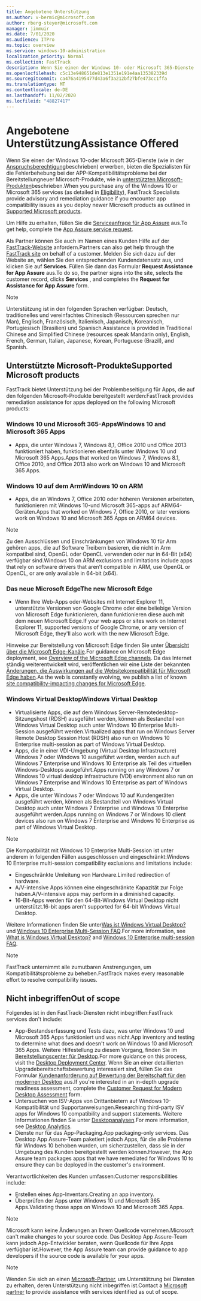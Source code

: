 ```yaml
---
title: Angebotene Unterstützung
ms.author: v-bermic@microsoft.com
author: rberg-steyer@microsoft.com
manager: jimmuir
ms.date: 7/01/2020
ms.audience: ITPro
ms.topic: overview
ms.service: windows-10-administration
localization_priority: Normal
ms.collection: FastTrack
description: Wenn Sie einen der Windows 10- oder Microsoft 365-Dienste erwerben, zeigen Ihnen FastTrack-Spezialisten, wie Sie auf Windows 10 und Microsoft 365 Apps bereitstellen und ohne zusätzliche Kosten (mit einem berechtigenden Abonnement) auf dem neuesten Stand bleiben.
ms.openlocfilehash: c5c13e948651de813e1351e191e4aa135382339d
ms.sourcegitcommit: ca476a4195477d43a6f3a212bf27bfe473cc1ffa
ms.translationtype: MT
ms.contentlocale: de-DE
ms.lasthandoff: 11/02/2020
ms.locfileid: "48827417"
---
```

# <a name="assistance-offered"></a><span data-ttu-id="f5ac9-103">Angebotene Unterstützung</span><span class="sxs-lookup"><span data-stu-id="f5ac9-103">Assistance Offered</span></span>  

<span data-ttu-id="f5ac9-104">Wenn Sie einen der Windows 10-oder Microsoft 365-Dienste (wie in der [Anspruchsberechtigung](eligibility.md)beschrieben) erwerben, bieten die Spezialisten für die Fehlerbehebung bei der APP-Kompatibilitätsprobleme bei der Bereitstellungneuer Microsoft-Produkte, wie in [unterstützten Microsoft-Produkten](#supported-microsoft-products)beschrieben.</span><span class="sxs-lookup"><span data-stu-id="f5ac9-104">When you purchase any of the Windows 10 or Microsoft 365 services (as detailed in [Eligibility](eligibility.md)), FastTrack Specialists provide advisory and remediation guidance if you encounter app compatibility issues as you deploy newer Microsoft products as outlined in [Supported Microsoft products](#supported-microsoft-products).</span></span>

<span data-ttu-id="f5ac9-105">Um Hilfe zu erhalten, füllen Sie die [Serviceanfrage für App Assure](https://go.microsoft.com/fwlink/?linkid=2022721) aus.</span><span class="sxs-lookup"><span data-stu-id="f5ac9-105">To get help, complete the [App Assure service request](https://go.microsoft.com/fwlink/?linkid=2022721).</span></span>

<span data-ttu-id="f5ac9-106">Als Partner können Sie auch im Namen eines Kunden Hilfe auf der [FastTrack-Website](https://go.microsoft.com/fwlink/?linkid=780698) anfordern.</span><span class="sxs-lookup"><span data-stu-id="f5ac9-106">Partners can also get help through the [FastTrack site](https://go.microsoft.com/fwlink/?linkid=780698) on behalf of a customer.</span></span> <span data-ttu-id="f5ac9-107">Melden Sie sich dazu auf der Website an, wählen Sie den entsprechenden Kundendatensatz aus, und klicken Sie auf **Services**. Füllen Sie dann das Formular **Request Assistance for App Assure** aus.</span><span class="sxs-lookup"><span data-stu-id="f5ac9-107">To do so, the partner signs into the site, selects the customer record, clicks **Services** , and completes the **Request for Assistance for App Assure** form.</span></span>

> [!NOTE]
> <span data-ttu-id="f5ac9-108">Unterstützung ist in den folgenden Sprachen verfügbar: Deutsch, traditionelles und vereinfachtes Chinesisch (Ressourcen sprechen nur Man), Englisch, Französisch, Italienisch, Japanisch, Koreanisch, Portugiesisch (Brasilien) und Spanisch.</span><span class="sxs-lookup"><span data-stu-id="f5ac9-108">Assistance is provided in Traditional Chinese and Simplified Chinese (resources speak Mandarin only), English, French, German, Italian, Japanese, Korean, Portuguese (Brazil), and Spanish.</span></span> 

## <a name="supported-microsoft-products"></a><span data-ttu-id="f5ac9-109">Unterstützte Microsoft-Produkte</span><span class="sxs-lookup"><span data-stu-id="f5ac9-109">Supported Microsoft products</span></span>

<span data-ttu-id="f5ac9-110">FastTrack bietet Unterstützung bei der Problembeseitigung für Apps, die auf den folgenden Microsoft-Produkte bereitgestellt werden:</span><span class="sxs-lookup"><span data-stu-id="f5ac9-110">FastTrack provides remediation assistance for apps deployed on the following Microsoft products:</span></span>

### <a name="windows-10-and-microsoft-365-apps"></a><span data-ttu-id="f5ac9-111">Windows 10 und Microsoft 365-Apps</span><span class="sxs-lookup"><span data-stu-id="f5ac9-111">Windows 10 and Microsoft 365 Apps</span></span>

- <span data-ttu-id="f5ac9-112">Apps, die unter Windows 7, Windows 8,1, Office 2010 und Office 2013 funktioniert haben, funktionieren ebenfalls unter Windows 10 und Microsoft 365 Apps.</span><span class="sxs-lookup"><span data-stu-id="f5ac9-112">Apps that worked on Windows 7, Windows 8.1, Office 2010, and Office 2013 also work on Windows 10 and Microsoft 365 Apps.</span></span>

### <a name="windows-10-on-arm"></a><span data-ttu-id="f5ac9-113">Windows 10 auf dem Arm</span><span class="sxs-lookup"><span data-stu-id="f5ac9-113">Windows 10 on ARM</span></span>

- <span data-ttu-id="f5ac9-114">Apps, die an Windows 7, Office 2010 oder höheren Versionen arbeiteten, funktionieren mit Windows 10-und Microsoft 365-apps auf ARM64-Geräten.</span><span class="sxs-lookup"><span data-stu-id="f5ac9-114">Apps that worked on Windows 7, Office 2010, or later versions  work on Windows 10 and Microsoft 365 Apps on ARM64 devices.</span></span>

> [!NOTE]
> <span data-ttu-id="f5ac9-115">Zu den Ausschlüssen und Einschränkungen von Windows 10 für Arm gehören apps, die auf Software Treibern basieren, die nicht in Arm kompatibel sind, OpenGL oder OpenCL verwenden oder nur in 64-Bit (x64) verfügbar sind.</span><span class="sxs-lookup"><span data-stu-id="f5ac9-115">Windows 10 on ARM exclusions and limitations include apps that rely on software drivers that aren’t compatible in ARM, use OpenGL or OpenCL, or are only available in 64-bit (x64).</span></span>

### <a name="the-new-microsoft-edge"></a><span data-ttu-id="f5ac9-116">Das neue Microsoft Edge</span><span class="sxs-lookup"><span data-stu-id="f5ac9-116">The new Microsoft Edge</span></span>

- <span data-ttu-id="f5ac9-117">Wenn Ihre Web-Apps oder-Websites mit Internet Explorer 11, unterstützte Versionen von Google Chrome oder eine beliebige Version von Microsoft Edge funktionieren, dann funktionieren diese auch mit dem neuen Microsoft Edge.</span><span class="sxs-lookup"><span data-stu-id="f5ac9-117">If your web apps or sites work on Internet Explorer 11, supported versions of Google Chrome, or any version of Microsoft Edge, they'll also work with the new Microsoft Edge.</span></span>

<span data-ttu-id="f5ac9-118">Hinweise zur Bereitstellung von Microsoft Edge finden Sie unter [Übersicht über die Microsoft Edge-Kanäle](https://docs.microsoft.com/DeployEdge/microsoft-edge-channels).</span><span class="sxs-lookup"><span data-stu-id="f5ac9-118">For guidance on Microsoft Edge deployment, see [Overview of the Microsoft Edge channels](https://docs.microsoft.com/DeployEdge/microsoft-edge-channels).</span></span> <span data-ttu-id="f5ac9-119">Da das Internet ständig weiterentwickelt wird, veröffentlichen wir eine Liste der bekannten [Änderungen, die Auswirkungen auf die Websitekompatibilität für Microsoft Edge haben](https://docs.microsoft.com/microsoft-edge/web-platform/site-impacting-changes).</span><span class="sxs-lookup"><span data-stu-id="f5ac9-119">As the web is constantly evolving, we publish a list of known [site compatibility-impacting changes for Microsoft Edge](https://docs.microsoft.com/microsoft-edge/web-platform/site-impacting-changes).</span></span>

### <a name="windows-virtual-desktop"></a><span data-ttu-id="f5ac9-120">Windows Virtual Desktop</span><span class="sxs-lookup"><span data-stu-id="f5ac9-120">Windows Virtual Desktop</span></span>

- <span data-ttu-id="f5ac9-121">Virtualisierte Apps, die auf dem Windows Server-Remotedesktop-Sitzungshost (RDSH) ausgeführt werden, können als Bestandteil von Windows Virtual Desktop auch unter Windows 10 Enterprise Multi-Session ausgeführt werden.</span><span class="sxs-lookup"><span data-stu-id="f5ac9-121">Virtualized apps that run on Windows Server Remote Desktop Session Host (RDSH) also run on Windows 10 Enterprise multi-session as part of Windows Virtual Desktop.</span></span>
- <span data-ttu-id="f5ac9-122">Apps, die in einer VDI-Umgebung (Virtual Desktop Infrastructure) Windows 7 oder Windows 10 ausgeführt werden, werden auch auf Windows 7 Enterprise und Windows 10 Enterprise als Teil des virtuellen Windows-Desktops ausgeführt.</span><span class="sxs-lookup"><span data-stu-id="f5ac9-122">Apps running on any Windows 7 or Windows 10 virtual desktop infrastructure (VDI) environment also run on Windows 7 Enterprise and Windows 10 Enterprise as part of Windows Virtual Desktop.</span></span>
- <span data-ttu-id="f5ac9-123">Apps, die unter Windows 7 oder Windows 10 auf Kundengeräten ausgeführt werden, können als Bestandteil von Windows Virtual Desktop auch unter Windows 7 Enterprise und Windows 10 Enterprise ausgeführt werden.</span><span class="sxs-lookup"><span data-stu-id="f5ac9-123">Apps running on Windows 7 or Windows 10 client devices also run on Windows 7 Enterprise and Windows 10 Enterprise as part of Windows Virtual Desktop.</span></span>

> [!NOTE]
> <span data-ttu-id="f5ac9-124">Die Kompatibilität mit Windows 10 Enterprise Multi-Session ist unter anderem in folgenden Fällen ausgeschlossen und eingeschränkt:</span><span class="sxs-lookup"><span data-stu-id="f5ac9-124">Windows 10 Enterprise multi-session compatibility exclusions and limitations include:</span></span> 
> - <span data-ttu-id="f5ac9-125">Eingeschränkte Umleitung von Hardware.</span><span class="sxs-lookup"><span data-stu-id="f5ac9-125">Limited redirection of hardware.</span></span>
> - <span data-ttu-id="f5ac9-126">A/V-intensive Apps können eine eingeschränkte Kapazität zur Folge haben.</span><span class="sxs-lookup"><span data-stu-id="f5ac9-126">A/V-intensive apps may perform in a diminished capacity.</span></span>
> - <span data-ttu-id="f5ac9-127">16-Bit-Apps werden für den 64-Bit-Windows Virtual Desktop nicht unterstützt.</span><span class="sxs-lookup"><span data-stu-id="f5ac9-127">16-bit apps aren't supported for 64-bit Windows Virtual Desktop.</span></span>

<span data-ttu-id="f5ac9-128">Weitere Informationen finden Sie unter[Was ist Windows Virtual Desktop?](https://docs.microsoft.com/azure/virtual-desktop/overview) und [Windows 10 Enterprise Multi-Session FAQ](https://docs.microsoft.com/azure/virtual-desktop/windows-10-multisession-faq).</span><span class="sxs-lookup"><span data-stu-id="f5ac9-128">For more information, see [What is Windows Virtual Desktop?](https://docs.microsoft.com/azure/virtual-desktop/overview) and [Windows 10 Enterprise multi-session FAQ](https://docs.microsoft.com/azure/virtual-desktop/windows-10-multisession-faq).</span></span>

> [!NOTE]
> <span data-ttu-id="f5ac9-129">FastTrack unternimmt alle zumutbaren Anstrengungen, um Kompatibilitätsprobleme zu beheben.</span><span class="sxs-lookup"><span data-stu-id="f5ac9-129">FastTrack makes every reasonable effort to resolve compatibility issues.</span></span> 

## <a name="out-of-scope"></a><span data-ttu-id="f5ac9-130">Nicht inbegriffen</span><span class="sxs-lookup"><span data-stu-id="f5ac9-130">Out of scope</span></span>

<span data-ttu-id="f5ac9-131">Folgendes ist in den FastTrack-Diensten nicht inbegriffen:</span><span class="sxs-lookup"><span data-stu-id="f5ac9-131">FastTrack services don't include:</span></span>
- <span data-ttu-id="f5ac9-132">App-Bestandserfassung und Tests dazu, was unter Windows 10 und Microsoft 365 Apps funktioniert und was nicht.</span><span class="sxs-lookup"><span data-stu-id="f5ac9-132">App inventory and testing to determine what does and doesn't work on Windows 10 and Microsoft 365 Apps.</span></span> <span data-ttu-id="f5ac9-133">Weitere Hilfestellung zu diesem Vorgang, finden Sie im [Bereitstellungscenter für Desktop](https://go.microsoft.com/fwlink/?linkid=2080140).</span><span class="sxs-lookup"><span data-stu-id="f5ac9-133">For more guidance on this process, visit the [Desktop Deployment Center](https://go.microsoft.com/fwlink/?linkid=2080140).</span></span> <span data-ttu-id="f5ac9-134">Wenn Sie an einer detaillierten Upgradebereitschaftsbewertung interessiert sind, füllen Sie das Formular [Kundenanforderung auf Bewertung der Bereitschaft für den modernen Desktop](https://go.microsoft.com/fwlink/?linkid=2053818) aus.</span><span class="sxs-lookup"><span data-stu-id="f5ac9-134">If you're interested in an in-depth upgrade readiness assessment, complete the [Customer Request for Modern Desktop Assessment](https://go.microsoft.com/fwlink/?linkid=2053818) form.</span></span>
- <span data-ttu-id="f5ac9-135">Untersuchen von ISV-Apps von Drittanbietern auf Windows 10-Kompatibilität und Supportanweisungen.</span><span class="sxs-lookup"><span data-stu-id="f5ac9-135">Researching third-party ISV apps for Windows 10 compatibility and support statements.</span></span> <span data-ttu-id="f5ac9-136">Weitere Informationen finden Sie unter [Desktopanalysen](https://docs.microsoft.com/sccm/desktop-analytics/overview).</span><span class="sxs-lookup"><span data-stu-id="f5ac9-136">For more information, see [Desktop Analytics](https://docs.microsoft.com/sccm/desktop-analytics/overview).</span></span>
- <span data-ttu-id="f5ac9-137">Dienste nur für das App-Packaging.</span><span class="sxs-lookup"><span data-stu-id="f5ac9-137">App packaging-only services.</span></span> <span data-ttu-id="f5ac9-138">Das Desktop App Assure-Team paketiert jedoch Apps, für die alle Probleme für Windows 10 behoben wurden, um sicherzustellen, dass sie in der Umgebung des Kunden bereitgestellt werden können.</span><span class="sxs-lookup"><span data-stu-id="f5ac9-138">However, the App Assure team packages apps that we have remediated for Windows 10 to ensure they can be deployed in the customer's environment.</span></span>

<span data-ttu-id="f5ac9-139">Verantwortlichkeiten des Kunden umfassen:</span><span class="sxs-lookup"><span data-stu-id="f5ac9-139">Customer responsibilities include:</span></span>
- <span data-ttu-id="f5ac9-140">Erstellen eines App-Inventars.</span><span class="sxs-lookup"><span data-stu-id="f5ac9-140">Creating an app inventory.</span></span>
- <span data-ttu-id="f5ac9-141">Überprüfen der Apps unter Windows 10 und Microsoft 365 Apps.</span><span class="sxs-lookup"><span data-stu-id="f5ac9-141">Validating those apps on Windows 10 and Microsoft 365 Apps.</span></span>

> [!NOTE]
> <span data-ttu-id="f5ac9-142">Microsoft kann keine Änderungen an Ihrem Quellcode vornehmen.</span><span class="sxs-lookup"><span data-stu-id="f5ac9-142">Microsoft can't make changes to your source code.</span></span> <span data-ttu-id="f5ac9-143">Das Desktop App Assure-Team kann jedoch App-Entwickler beraten, wenn Quellcode für Ihre Apps verfügbar ist.</span><span class="sxs-lookup"><span data-stu-id="f5ac9-143">However, the App Assure team can provide guidance to app developers if the source code is available for your apps.</span></span>

> [!NOTE]
> <span data-ttu-id="f5ac9-144">Wenden Sie sich an einen [Microsoft-Partner](https://go.microsoft.com/fwlink/?linkid=2080150), um Unterstützung bei Diensten zu erhalten, deren Unterstützung nicht inbegriffen ist.</span><span class="sxs-lookup"><span data-stu-id="f5ac9-144">Contact a [Microsoft partner](https://go.microsoft.com/fwlink/?linkid=2080150) to provide assistance with services identified as out of scope.</span></span>


